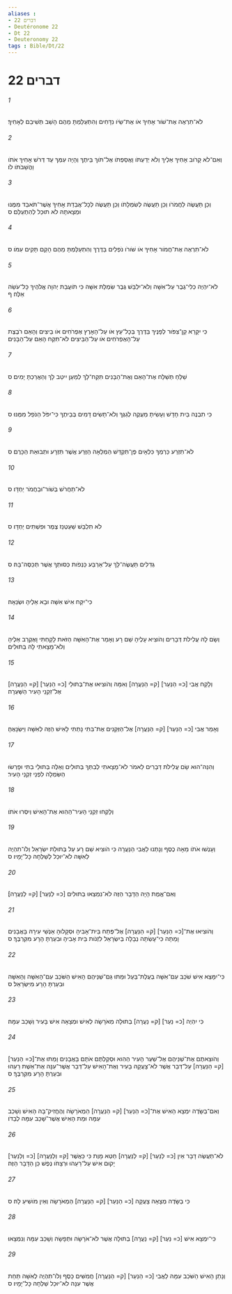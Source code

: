 ```yaml
---
aliases : 
- דברים 22
- Deutéronome 22
- Dt 22
- Deuteronomy 22
tags : Bible/Dt/22
---
```


# דברים 22

###### 1
לֹא־תִרְאֶה אֶת־שֹׁור אָחִיךָ אֹו אֶת־שֵׂיֹו נִדָּחִים וְהִתְעַלַּמְתָּ מֵהֶם הָשֵׁב תְּשִׁיבֵם לְאָחִיךָ׃
###### 2
וְאִם־לֹא קָרֹוב אָחִיךָ אֵלֶיךָ וְלֹא יְדַעְתֹּו וַאֲסַפְתֹּו אֶל־תֹּוךְ בֵּיתֶךָ וְהָיָה עִמְּךָ עַד דְּרֹשׁ אָחִיךָ אֹתֹו וַהֲשֵׁבֹתֹו לֹו׃
###### 3
וְכֵן תַּעֲשֶׂה לַחֲמֹרֹו וְכֵן תַּעֲשֶׂה לְשִׂמְלָתֹו וְכֵן תַּעֲשֶׂה לְכָל־אֲבֵדַת אָחִיךָ אֲשֶׁר־תֹּאבַד מִמֶּנּוּ וּמְצָאתָהּ לֹא תוּכַל לְהִתְעַלֵּם׃ ס
###### 4
לֹא־תִרְאֶה אֶת־חֲמֹור אָחִיךָ אֹו שֹׁורֹו נֹפְלִים בַּדֶּרֶךְ וְהִתְעַלַּמְתָּ מֵהֶם הָקֵם תָּקִים עִמֹּו׃ ס
###### 5
לֹא־יִהְיֶה כְלִי־גֶבֶר עַל־אִשָּׁה וְלֹא־יִלְבַּשׁ גֶּבֶר שִׂמְלַת אִשָּׁה כִּי תֹועֲבַת יְהוָה אֱלֹהֶיךָ כָּל־עֹשֵׂה אֵלֶּה׃ ף
###### 6
כִּי יִקָּרֵא קַן־צִפֹּור לְפָנֶיךָ בַּדֶּרֶךְ בְּכָל־עֵץ אֹו עַל־הָאָרֶץ אֶפְרֹחִים אֹו בֵיצִים וְהָאֵם רֹבֶצֶת עַל־הָאֶפְרֹחִים אֹו עַל־הַבֵּיצִים לֹא־תִקַּח הָאֵם עַל־הַבָּנִים׃
###### 7
שַׁלֵּחַ תְּשַׁלַּח אֶת־הָאֵם וְאֶת־הַבָּנִים תִּקַּח־לָךְ לְמַעַן יִיטַב לָךְ וְהַאֲרַכְתָּ יָמִים׃ ס
###### 8
כִּי תִבְנֶה בַּיִת חָדָשׁ וְעָשִׂיתָ מַעֲקֶה לְגַגֶּךָ וְלֹא־תָשִׂים דָּמִים בְּבֵיתֶךָ כִּי־יִפֹּל הַנֹּפֵל מִמֶּנּוּ׃ ס
###### 9
לֹא־תִזְרַע כַּרְמְךָ כִּלְאָיִם פֶּן־תִּקְדַּשׁ הַמְלֵאָה הַזֶּרַע אֲשֶׁר תִּזְרָע וּתְבוּאַת הַכָּרֶם׃ ס
###### 10
לֹא־תַחֲרֹשׁ בְּשֹׁור־וּבַחֲמֹר יַחְדָּו׃ ס
###### 11
לֹא תִלְבַּשׁ שַׁעַטְנֵז צֶמֶר וּפִשְׁתִּים יַחְדָּו׃ ס
###### 12
גְּדִלִים תַּעֲשֶׂה־לָּךְ עַל־אַרְבַּע כַּנְפֹות כְּסוּתְךָ אֲשֶׁר תְּכַסֶּה־בָּהּ׃ ס
###### 13
כִּי־יִקַּח אִישׁ אִשָּׁה וּבָא אֵלֶיהָ וּשְׂנֵאָהּ׃
###### 14
וְשָׂם לָהּ עֲלִילֹת דְּבָרִים וְהֹוצִיא עָלֶיהָ שֵׁם רָע וְאָמַר אֶת־הָאִשָּׁה הַזֹּאת לָקַחְתִּי וָאֶקְרַב אֵלֶיהָ וְלֹא־מָצָאתִי לָהּ בְּתוּלִים׃
###### 15
וְלָקַח אֲבִי [כ= הַנַּעַר] [ק= הַנַּעֲרָה] וְאִמָּהּ וְהֹוצִיאוּ אֶת־בְּתוּלֵי [כ= הַנַּעַר] [ק= הַנַּעֲרָה] אֶל־זִקְנֵי הָעִיר הַשָּׁעְרָה׃
###### 16
וְאָמַר אֲבִי [כ= הַנַּעַר] [ק= הַנַּעֲרָה] אֶל־הַזְּקֵנִים אֶת־בִּתִּי נָתַתִּי לָאִישׁ הַזֶּה לְאִשָּׁה וַיִּשְׂנָאֶהָ׃
###### 17
וְהִנֵּה־הוּא שָׂם עֲלִילֹת דְּבָרִים לֵאמֹר לֹא־מָצָאתִי לְבִתְּךָ בְּתוּלִים וְאֵלֶּה בְּתוּלֵי בִתִּי וּפָרְשׂוּ הַשִּׂמְלָה לִפְנֵי זִקְנֵי הָעִיר׃
###### 18
וְלָקְחוּ זִקְנֵי הָעִיר־הַהִוא אֶת־הָאִישׁ וְיִסְּרוּ אֹתֹו׃
###### 19
וְעָנְשׁוּ אֹתֹו מֵאָה כֶסֶף וְנָתְנוּ לַאֲבִי הַנַּעֲרָה כִּי הֹוצִיא שֵׁם רָע עַל בְּתוּלַת יִשְׂרָאֵל וְלֹו־תִהְיֶה לְאִשָּׁה לֹא־יוּכַל לְשַׁלְּחָהּ כָּל־יָמָיו׃ ס
###### 20
וְאִם־אֱמֶת הָיָה הַדָּבָר הַזֶּה לֹא־נִמְצְאוּ בְתוּלִים [כ= לַנַּעַר] [ק= לַנַּעֲרָה]׃
###### 21
וְהֹוצִיאוּ אֶת־[כ= הַנַּעַר] [ק= הַנַּעֲרָה] אֶל־פֶּתַח בֵּית־אָבִיהָ וּסְקָלוּהָ אַנְשֵׁי עִירָהּ בָּאֲבָנִים וָמֵתָה כִּי־עָשְׂתָה נְבָלָה בְּיִשְׂרָאֵל לִזְנֹות בֵּית אָבִיהָ וּבִעַרְתָּ הָרָע מִקִּרְבֶּךָ׃ ס
###### 22
כִּי־יִמָּצֵא אִישׁ שֹׁכֵב עִם־אִשָּׁה בְעֻלַת־בַּעַל וּמֵתוּ גַּם־שְׁנֵיהֶם הָאִישׁ הַשֹּׁכֵב עִם־הָאִשָּׁה וְהָאִשָּׁה וּבִעַרְתָּ הָרָע מִיִּשְׂרָאֵל׃ ס
###### 23
כִּי יִהְיֶה [כ= נַעַר] [ק= נַעֲרָה] בְתוּלָה מְאֹרָשָׂה לְאִישׁ וּמְצָאָהּ אִישׁ בָּעִיר וְשָׁכַב עִמָּהּ׃
###### 24
וְהֹוצֵאתֶם אֶת־שְׁנֵיהֶם אֶל־שַׁעַר הָעִיר הַהִוא וּסְקַלְתֶּם אֹתָם בָּאֲבָנִים וָמֵתוּ אֶת־[כ= הַנַּעַר] [ק= הַנַּעֲרָה] עַל־דְּבַר אֲשֶׁר לֹא־צָעֲקָה בָעִיר וְאֶת־הָאִישׁ עַל־דְּבַר אֲשֶׁר־עִנָּה אֶת־אֵשֶׁת רֵעֵהוּ וּבִעַרְתָּ הָרָע מִקִּרְבֶּךָ׃ ס
###### 25
וְאִם־בַּשָּׂדֶה יִמְצָא הָאִישׁ אֶת־[כ= הַנַּעַר] [ק= הַנַּעֲרָה] הַמְאֹרָשָׂה וְהֶחֱזִיק־בָּהּ הָאִישׁ וְשָׁכַב עִמָּהּ וּמֵת הָאִישׁ אֲשֶׁר־שָׁכַב עִמָּהּ לְבַדֹּו׃
###### 26
[כ= וְלַנַּעַר] [ק= וְלַנַּעֲרָה] לֹא־תַעֲשֶׂה דָבָר אֵין [כ= לַנַּעַר] [ק= לַנַּעֲרָה] חֵטְא מָוֶת כִּי כַּאֲשֶׁר יָקוּם אִישׁ עַל־רֵעֵהוּ וּרְצָחֹו נֶפֶשׁ כֵּן הַדָּבָר הַזֶּה׃
###### 27
כִּי בַשָּׂדֶה מְצָאָהּ צָעֲקָה [כ= הַנַּעַר] [ק= הַנַּעֲרָה] הַמְאֹרָשָׂה וְאֵין מֹושִׁיעַ לָהּ׃ ס
###### 28
כִּי־יִמְצָא אִישׁ [כ= נַעַר] [ק= נַעֲרָה] בְתוּלָה אֲשֶׁר לֹא־אֹרָשָׂה וּתְפָשָׂהּ וְשָׁכַב עִמָּהּ וְנִמְצָאוּ׃
###### 29
וְנָתַן הָאִישׁ הַשֹּׁכֵב עִמָּהּ לַאֲבִי [כ= הַנַּעַר] [ק= הַנַּעֲרָה] חֲמִשִּׁים כָּסֶף וְלֹו־תִהְיֶה לְאִשָּׁה תַּחַת אֲשֶׁר עִנָּהּ לֹא־יוּכַל שַׁלְּחָהּ כָּל־יָמָיו׃ ס
